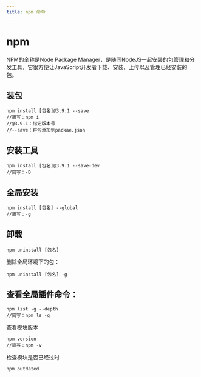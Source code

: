 ```yaml
---
title: npm 命令
---
```

<!-- toc -->
# npm
NPM的全称是Node Package Manager，是随同NodeJS一起安装的包管理和分发工具，它很方便让JavaScript开发者下载、安装、上传以及管理已经安装的包。

## **装包**

```
npm install [包名]@3.9.1 --save
//简写：npm i
//@3.9.1：指定版本号
//--save：将包添加到packae.json
```

## **安装工具**

```
npm install [包名]@3.9.1 --save-dev
//简写：-D
```

## **全局安装**

```
npm install [包名] --global
//简写：-g
```

## **卸载**

```
npm uninstall [包名]
```

删除全局环境下的包：

```
npm uninstall [包名] -g
```

## **查看全局插件命令**：

```
npm list -g --depth
//简写：npm ls -g
```

查看模块版本

```
npm version
//简写：npm -v
```
检查模块是否已经过时

```
npm outdated
```
